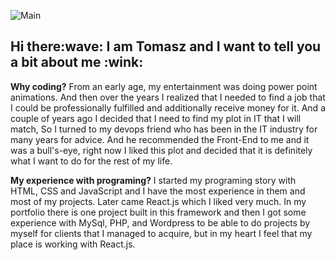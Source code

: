 ![Main](https://user-images.githubusercontent.com/42501752/118186978-a7231b80-b43e-11eb-844e-a75ca5ecba06.png)


  <h2>Hi there:wave: I am Tomasz and I want to tell you a bit about me :wink:</h2>

  **Why coding?**  From an early age, my entertainment was doing power point animations.
  And then over the years I realized that I needed to find a job that I could
  be professionally fulfilled and additionally receive money for it. And a couple of years ago
  I decided that I need to find my plot in IT that I will match,
  So I turned to my devops friend who has been in the IT industry for many years for advice.
  And he recommended the Front-End to me and it was a bull's-eye, right now
  I liked this plot and decided that it is definitely what I want to do for the rest of my life.
  
  **My experience with programing?** I started my programing story with HTML, CSS and JavaScript and I have the most experience in them and most of my projects.
  Later came React.js which I liked very much. In my portfolio there is one project built in this framework and
  then I got some experience with MySql, PHP, and Wordpress to be able to do projects by myself for clients that I managed to acquire, 
  but in my heart I feel that my place is working with React.js.

